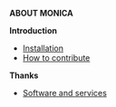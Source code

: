 **ABOUT MONICA** 

**Introduction**  
- [Installation](Installation-instructions)  
- [How to contribute](Contribute-as-a-developer)

**Thanks**
- [Software and services](Software-and-services-thanks)
